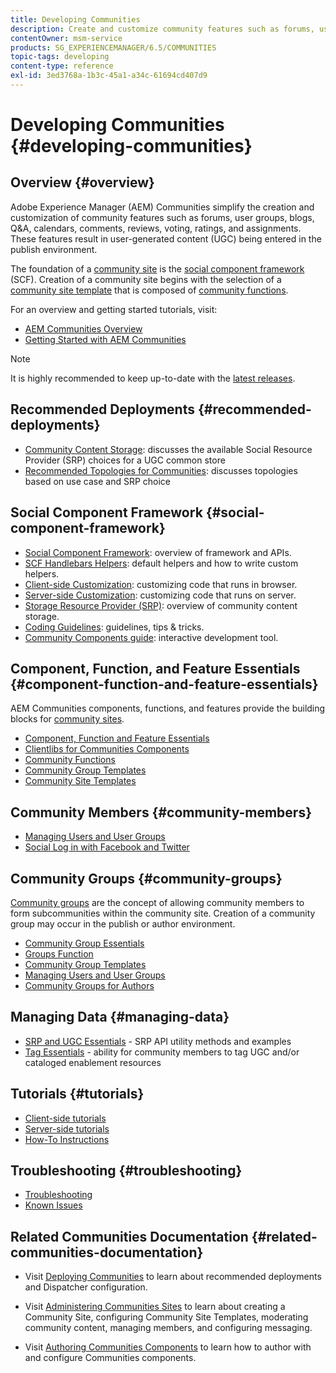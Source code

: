 ```yaml
---
title: Developing Communities
description: Create and customize community features such as forums, user groups, and more.
contentOwner: msm-service
products: SG_EXPERIENCEMANAGER/6.5/COMMUNITIES
topic-tags: developing
content-type: reference
exl-id: 3ed3768a-1b3c-45a1-a34c-61694cd407d9
---
```

# Developing Communities  {#developing-communities}

## Overview {#overview}

Adobe Experience Manager (AEM) Communities simplify the creation and customization of community features such as forums, user groups, blogs, Q&A, calendars, comments, reviews, voting, ratings, and assignments. These features result in user-generated content (UGC) being entered in the publish environment.

The foundation of a [community site](overview.md#communitiessites) is the [social component framework](scf.md) (SCF). Creation of a community site begins with the selection of a [community site template](sites-console.md) that is composed of [community functions](functions.md).

For an overview and getting started tutorials, visit:

* [AEM Communities Overview](overview.md)
* [Getting Started with AEM Communities](getting-started.md)

>[!NOTE]
> 
>It is highly recommended to keep up-to-date with the [latest releases](deploy-communities.md#latest-releases).

## Recommended Deployments {#recommended-deployments}

* [Community Content Storage](working-with-srp.md): discusses the available Social Resource Provider (SRP) choices for a UGC common store
* [Recommended Topologies for Communities](topologies.md): discusses topologies based on use case and SRP choice

## Social Component Framework {#social-component-framework}

* [Social Component Framework](scf.md): overview of framework and APIs.
* [SCF Handlebars Helpers](handlebars-helpers.md): default helpers and how to write custom helpers.
* [Client-side Customization](client-customize.md): customizing code that runs in browser.
* [Server-side Customization](server-customize.md): customizing code that runs on server.
* [Storage Resource Provider (SRP)](srp.md): overview of community content storage.
* [Coding Guidelines](code-guide.md): guidelines, tips & tricks.
* [Community Components guide](components-guide.md): interactive development tool.

## Component, Function, and Feature Essentials {#component-function-and-feature-essentials}

AEM Communities components, functions, and features provide the building blocks for [community sites](sites-console.md).

* [Component, Function and Feature Essentials](essentials.md)
* [Clientlibs for Communities Components](clientlibs.md)
* [Community Functions](functions.md)
* [Community Group Templates](tools-groups.md)
* [Community Site Templates](sites.md)

## Community Members {#community-members}

* [Managing Users and User Groups](users.md)
* [Social Log in with Facebook and Twitter](social-login.md)

## Community Groups {#community-groups}

[Community groups](overview.md#communitygroups) are the concept of allowing community members to form subcommunities within the community site. Creation of a community group may occur in the publish or author environment.

* [Community Group Essentials](essentials-groups.md)
* [Groups Function](functions.md#groups-function)
* [Community Group Templates](tools-groups.md)
* [Managing Users and User Groups](users.md)
* [Community Groups for Authors](creating-groups.md)

## Managing Data {#managing-data}

* [SRP and UGC Essentials](srp-and-ugc.md) - SRP API utility methods and examples
* [Tag Essentials](tag.md) - ability for community members to tag UGC and/or cataloged enablement resources

## Tutorials {#tutorials}

* [Client-side tutorials](tutorials.md#client-side-customization)
* [Server-side tutorials](tutorials.md#server-side-customization)
* [How-To Instructions](tutorials.md#how-to-instructions)

## Troubleshooting {#troubleshooting}

* [Troubleshooting](troubleshooting.md)
* [Known Issues](/help/release-notes/release-notes.md)

## Related Communities Documentation {#related-communities-documentation}

* Visit [Deploying Communities](deploy-communities.md) to learn about recommended deployments and Dispatcher configuration.

* Visit [Administering Communities Sites](administer-landing.md) to learn about creating a Community Site, configuring Community Site Templates, moderating community content, managing members, and configuring messaging.

* Visit [Authoring Communities Components](author-communities.md) to learn how to author with and configure Communities components.
